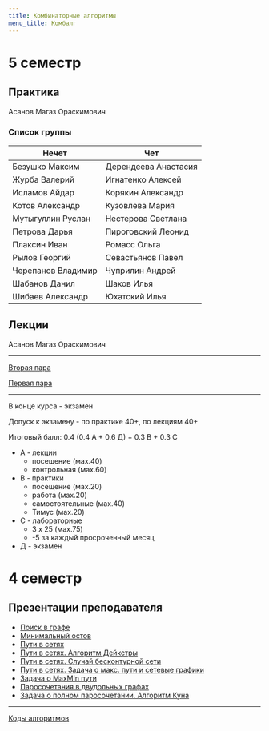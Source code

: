 ```yaml
---
title: Комбинаторные алгоритмы
menu_title: Комбалг
---
```


# 5 семестр

## Практика

Асанов Магаз Ораскимович

### Список группы

| Нечет              | Чет                  |
| ------------------ | -------------------- |
| Безушко Максим     | Дерендеева Анастасия |
| Журба Валерий      | Игнатенко Алексей    |
| Исламов Айдар      | Корякин Александр    |
| Котов Александр    | Кузовлева Мария      |
| Мутыгуллин Руслан  | Нестерова Светлана   |
| Петрова Дарья      | Пироговский Леонид   |
| Плаксин Иван       | Ромасс Ольга         |
| Рылов Георгий      | Севастьянов Павел    |
| Черепанов Владимир | Чуприлин Андрей      |
| Шабанов Данил      | Шаков Илья           |
| Шибаев Александр   | Юхатский Илья        |

## Лекции

Асанов Магаз Ораскимович

---

[Вторая пара](lectures/2)

[Первая пара](lectures/1)

---

В конце курса - экзамен

Допуск к экзамену - по практике 40+, по лекциям 40+

Итоговый балл: 0.4 (0.4 А + 0.6 Д) + 0.3 В + 0.3 С

* А - лекции
  * посещение (мах.40)
  * контрольная (мах.60)
* В - практики
  * посещение (мах.20)
  * работа (мах.20)
  * самостоятельные (мах.40)
  * Тимус (мах.20)
* С - лабораторные
  * 3 х 25 (мах.75)
  * -5 за каждый просроченный месяц
* Д - экзамен



# 4 семестр

## Презентации преподавателя

* [Поиск в графе](files/search.pdf)
* [Минимальный остов](files/ostov.pdf)
* [Пути в сетях](files/net.pdf)
* [Пути в сетях. Алгоритм Дейкстры](files/dijkstra.pdf)
* [Пути в сетях. Случай бесконтурной сети](files/bezkontur.pdf)
* [Пути в сетях. Задача о макс. пути и сетевые графики](files/maxnet.pdf)
* [Задача о MaxMin пути](files/maxmin.pptx)
* [Паросочетания в двудольных графах](files/pairs.pdf)
* [Задача о полном паросочетании. Алгоритм Куна](files/kun.pdf)

------

[Коды алгоритмов](files/shpora.docx)